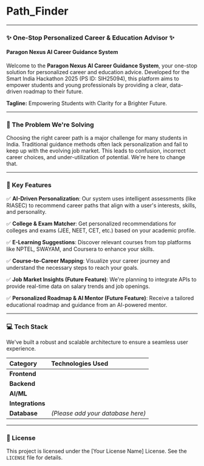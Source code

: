 # Path_Finder

-----

### **✨ One-Stop Personalized Career & Education Advisor ✨**

#### **Paragon Nexus AI Career Guidance System**

Welcome to the **Paragon Nexus AI Career Guidance System**, your one-stop solution for personalized career and education advice. Developed for the Smart India Hackathon 2025 (PS ID: SIH25094), this platform aims to empower students and young professionals by providing a clear, data-driven roadmap to their future.

**Tagline:** Empowering Students with Clarity for a Brighter Future.

-----

### **🚀 The Problem We're Solving**

Choosing the right career path is a major challenge for many students in India. Traditional guidance methods often lack personalization and fail to keep up with the evolving job market. This leads to confusion, incorrect career choices, and under-utilization of potential. We're here to change that.

-----

### **🌟 Key Features**

✅ **AI-Driven Personalization**: Our system uses intelligent assessments (like RIASEC) to recommend career paths that align with a user's interests, skills, and personality.

✅ **College & Exam Matcher**: Get personalized recommendations for colleges and exams (JEE, NEET, CET, etc.) based on your academic profile.

✅ **E-Learning Suggestions**: Discover relevant courses from top platforms like NPTEL, SWAYAM, and Coursera to enhance your skills.

✅ **Course-to-Career Mapping**: Visualize your career journey and understand the necessary steps to reach your goals.

✅ **Job Market Insights (Future Feature)**: We're planning to integrate APIs to provide real-time data on salary trends and job openings.

✅ **Personalized Roadmap & AI Mentor (Future Feature)**: Receive a tailored educational roadmap and guidance from an AI-powered mentor.

-----

### **💻 Tech Stack**

We've built a robust and scalable architecture to ensure a seamless user experience.

| Category | Technologies Used |
| :--- | :--- |
| **Frontend** |    |
| **Backend** |   |
| **AI/ML** |  |
| **Integrations**| |
| **Database**| *(Please add your database here)* |

-----
### **📄 License**

This project is licensed under the [Your License Name] License. See the `LICENSE` file for details.
